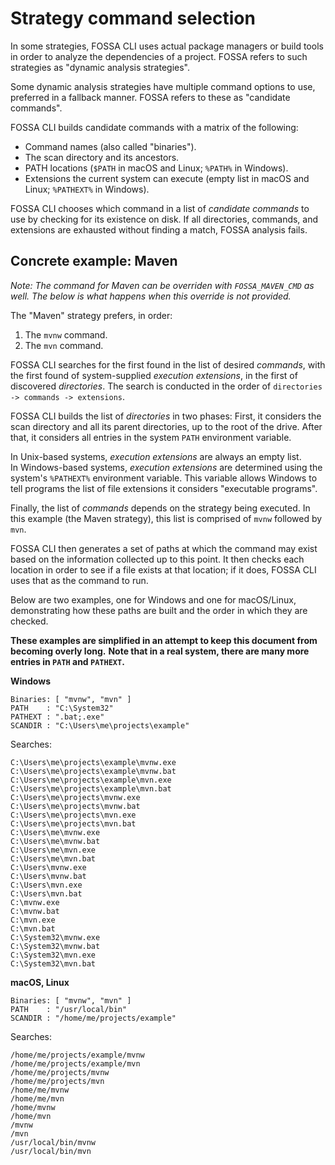 # Strategy command selection

In some strategies, FOSSA CLI uses actual package managers or build tools in order to analyze the dependencies of a project.
FOSSA refers to such strategies as "dynamic analysis strategies".

Some dynamic analysis strategies have multiple command options to use, preferred in a fallback manner.
FOSSA refers to these as "candidate commands".

FOSSA CLI builds candidate commands with a matrix of the following:

- Command names (also called "binaries").
- The scan directory and its ancestors.
- PATH locations (`$PATH` in macOS and Linux; `%PATH%` in Windows).
- Extensions the current system can execute (empty list in macOS and Linux; `%PATHEXT%` in Windows).

FOSSA CLI chooses which command in a list of _candidate commands_ to use by checking for its existence on disk.
If all directories, commands, and extensions are exhausted without finding a match, FOSSA analysis fails.

## Concrete example: Maven

_Note: The command for Maven can be overriden with `FOSSA_MAVEN_CMD` as well._
_The below is what happens when this override is not provided._

The "Maven" strategy prefers, in order:

1. The `mvnw` command.
2. The `mvn` command.

FOSSA CLI searches for the first found in the list of desired _commands_,
with the first found of system-supplied _execution extensions_,
in the first of discovered _directories_.
The search is conducted in the order of `directories -> commands -> extensions`.

FOSSA CLI builds the list of _directories_ in two phases:
First, it considers the scan directory and all its parent directories, up to the root of the drive.
After that, it considers all entries in the system `PATH` environment variable.

In Unix-based systems, _execution extensions_ are always an empty list.<br>
In Windows-based systems, _execution extensions_ are determined using the system's
`%PATHEXT%` environment variable. This variable allows Windows to tell programs
the list of file extensions it considers "executable programs".

Finally, the list of _commands_ depends on the strategy being executed.
In this example (the Maven strategy), this list is comprised of `mvnw` followed by `mvn`.

FOSSA CLI then generates a set of paths at which the command may exist
based on the information collected up to this point.
It then checks each location in order to see if a file exists at that location;
if it does, FOSSA CLI uses that as the command to run.

Below are two examples, one for Windows and one for macOS/Linux,
demonstrating how these paths are built and the order in which they are checked.

**These examples are simplified in an attempt to keep this document from becoming overly long.**
**Note that in a real system, there are many more entries in `PATH` and `PATHEXT`.**

**Windows**

```
Binaries: [ "mvnw", "mvn" ]
PATH    : "C:\System32"
PATHEXT : ".bat;.exe"
SCANDIR : "C:\Users\me\projects\example"
```

Searches:

```
C:\Users\me\projects\example\mvnw.exe
C:\Users\me\projects\example\mvnw.bat
C:\Users\me\projects\example\mvn.exe
C:\Users\me\projects\example\mvn.bat
C:\Users\me\projects\mvnw.exe
C:\Users\me\projects\mvnw.bat
C:\Users\me\projects\mvn.exe
C:\Users\me\projects\mvn.bat
C:\Users\me\mvnw.exe
C:\Users\me\mvnw.bat
C:\Users\me\mvn.exe
C:\Users\me\mvn.bat
C:\Users\mvnw.exe
C:\Users\mvnw.bat
C:\Users\mvn.exe
C:\Users\mvn.bat
C:\mvnw.exe
C:\mvnw.bat
C:\mvn.exe
C:\mvn.bat
C:\System32\mvnw.exe
C:\System32\mvnw.bat
C:\System32\mvn.exe
C:\System32\mvn.bat
```

**macOS, Linux**

```
Binaries: [ "mvnw", "mvn" ]
PATH    : "/usr/local/bin"
SCANDIR : "/home/me/projects/example"
```

Searches:

```
/home/me/projects/example/mvnw
/home/me/projects/example/mvn
/home/me/projects/mvnw
/home/me/projects/mvn
/home/me/mvnw
/home/me/mvn
/home/mvnw
/home/mvn
/mvnw
/mvn
/usr/local/bin/mvnw
/usr/local/bin/mvn
```

